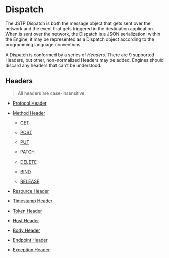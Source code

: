 Dispatch
========

The JSTP Dispatch is both the message object that gets sent over the network and the event that gets triggered in the destination application. When is sent over the network, the Dispatch is a JSON serialization: within the Engine, it may be represented as a Dispatch object according to the programming language conventions.

A Dispatch is conformed by a series of _Headers_. There are 9 supported Headers, but other, non-normalized Headers may be added. Engines should discard any headers that can't be understood.

Headers
-------

> All headers are case-insensitive.

- [Protocol Header](protocol.md)

- [Method Header](method.md)

  - [GET](method.md#get)

  - [POST](method.md#post)

  - [PUT](method.md#put)

  - [PATCH](method.md#patch)

  - [DELETE](method.md#delete)

  - [BIND](method.md#bind)

  - [RELEASE](method.md#release)

- [Resource Header](resource.md)

- [Timestamp Header](timestamp.md)

- [Token Header](token.md)

- [Host Header](host.md)

- [Body Header](body.md)

- [Endpoint Header](endpoint.md)

- [Exception Header](exception.md)


